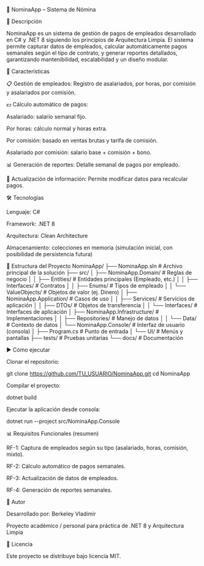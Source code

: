 📌 NominaApp – Sistema de Nómina

📖 Descripción

NominaApp es un sistema de gestión de pagos de empleados desarrollado en C# y .NET 8 siguiendo los principios de Arquitectura Limpia.
El sistema permite capturar datos de empleados, calcular automáticamente pagos semanales según el tipo de contrato, y generar reportes detallados, garantizando mantenibilidad, escalabilidad y un diseño modular.

🚀 Características

📋 Gestión de empleados: Registro de asalariados, por horas, por comisión y asalariados por comisión.

💵 Cálculo automático de pagos:

Asalariado: salario semanal fijo.

Por horas: cálculo normal y horas extra.

Por comisión: basado en ventas brutas y tarifa de comisión.

Asalariado por comisión: salario base + comisión + bono.

📊 Generación de reportes: Detalle semanal de pagos por empleado.

🔄 Actualización de información: Permite modificar datos para recalcular pagos.

🛠️ Tecnologías

Lenguaje: C#

Framework: .NET 8

Arquitectura: Clean Architecture

Almacenamiento: colecciones en memoria (simulación inicial, con posibilidad de persistencia futura)

📂 Estructura del Proyecto
NominaApp/
├── NominaApp.sln             # Archivo principal de la solución
├── src/
│   ├── NominaApp.Domain/     # Reglas de negocio
│   │   ├── Entities/         # Entidades principales (Empleado, etc.)
│   │   ├── Interfaces/       # Contratos
│   │   ├── Enums/            # Tipos de empleado
│   │   └── ValueObjects/     # Objetos de valor (ej. Dinero)
│   ├── NominaApp.Application/ # Casos de uso
│   │   ├── Services/         # Servicios de aplicación
│   │   ├── DTOs/             # Objetos de transferencia
│   │   └── Interfaces/       # Interfaces de aplicación
│   ├── NominaApp.Infrastructure/ # Implementaciones
│   │   ├── Repositories/     # Manejo de datos
│   │   └── Data/             # Contexto de datos
│   └── NominaApp.Console/    # Interfaz de usuario (consola)
│       ├── Program.cs        # Punto de entrada
│       └── UI/               # Menús y pantallas
├── tests/                    # Pruebas unitarias
└── docs/                     # Documentación

▶️ Cómo ejecutar

Clonar el repositorio:

git clone https://github.com/TU_USUARIO/NominaApp.git
cd NominaApp


Compilar el proyecto:

dotnet build


Ejecutar la aplicación desde consola:

dotnet run --project src/NominaApp.Console

📊 Requisitos Funcionales (resumen)

RF-1: Captura de empleados según su tipo (asalariado, horas, comisión, mixto).

RF-2: Cálculo automático de pagos semanales.

RF-3: Actualización de datos de empleados.

RF-4: Generación de reportes semanales.

👤 Autor

Desarrollado por: Berkeley Vladimir

Proyecto académico / personal para práctica de .NET 8 y Arquitectura Limpia

📄 Licencia

Este proyecto se distribuye bajo licencia MIT.
